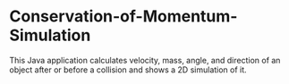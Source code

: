 # Conservation-of-Momentum-Simulation
This Java application calculates velocity, mass, angle, and direction of an object after or before a collision and shows a 2D simulation of it.
